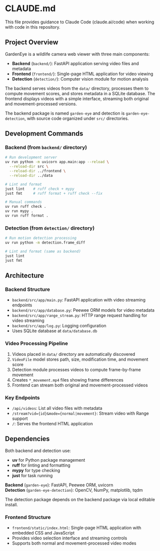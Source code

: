 # CLAUDE.md

This file provides guidance to Claude Code (claude.ai/code) when working with code in this repository.

## Project Overview

GardenEye is a wildlife camera web viewer with three main components:

- **Backend** (`backend/`): FastAPI application serving video files and metadata
- **Frontend** (`frontend/`): Single-page HTML application for video viewing  
- **Detection** (`detection/`): Computer vision module for motion analysis

The backend serves videos from the `data/` directory, processes them to compute movement scores, and stores metadata in a SQLite database. The frontend displays videos with a simple interface, streaming both original and movement-processed versions.

The backend package is named `garden-eye` and detection is `garden-eye-detection`, with source code organized under `src/` directories.

## Development Commands

### Backend (from `backend/` directory)
```bash
# Run development server
uv run python -m uvicorn app.main:app --reload \
  --reload-dir src \
  --reload-dir ../frontend \
  --reload-dir ../data

# Lint and format
just lint    # ruff check + mypy
just fmt     # ruff format + ruff check --fix

# Manual commands
uv run ruff check .
uv run mypy .
uv run ruff format .
```

### Detection (from `detection/` directory)
```bash
# Run motion detection processing
uv run python -m detection.frame_diff

# Lint and format (same as backend)
just lint
just fmt
```

## Architecture

### Backend Structure
- `backend/src/app/main.py`: FastAPI application with video streaming endpoints
- `backend/src/app/database.py`: Peewee ORM models for video metadata  
- `backend/src/app/range_stream.py`: HTTP range request handling for video streaming
- `backend/src/app/log.py`: Logging configuration
- Uses SQLite database at `data/database.db`

### Video Processing Pipeline
1. Videos placed in `data/` directory are automatically discovered
2. `VideoFile` model stores path, size, modification time, and movement score
3. Detection module processes videos to compute frame-by-frame movement
4. Creates `*_movement.mp4` files showing frame differences
5. Frontend can stream both original and movement-processed videos

### Key Endpoints
- `/api/videos`: List all video files with metadata
- `/stream?vid={id}&mode={normal|movement}`: Stream video with Range support
- `/`: Serves the frontend HTML application

## Dependencies

Both backend and detection use:
- **uv** for Python package management
- **ruff** for linting and formatting
- **mypy** for type checking
- **just** for task running

**Backend** (`garden-eye`): FastAPI, Peewee ORM, uvicorn  
**Detection** (`garden-eye-detection`): OpenCV, NumPy, matplotlib, tqdm

The detection package depends on the backend package via local editable install.

### Frontend Structure
- `frontend/static/index.html`: Single-page HTML application with embedded CSS and JavaScript
- Provides video selection interface and streaming controls
- Supports both normal and movement-processed video modes